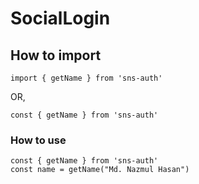 # SocialLogin
## How to import
```
import { getName } from 'sns-auth'
```
OR,
```
const { getName } from 'sns-auth'
```
### How to use

```
const { getName } from 'sns-auth'
const name = getName("Md. Nazmul Hasan")
```